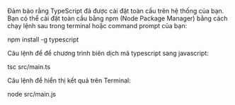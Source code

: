 Đảm bảo rằng TypeScript đã được cài đặt toàn cầu trên hệ thống của bạn. Bạn có thể cài đặt toàn cầu bằng npm (Node Package Manager) bằng cách chạy lệnh sau trong terminal hoặc command prompt của bạn:

npm install -g typescript

Câu lệnh để để chương trình biên dịch mã typescript sang javascript:

tsc src/main.ts

Câu lệnh để hiển thị kết quả trên Terminal:

node src/main.js
